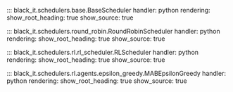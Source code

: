 
::: black_it.schedulers.base.BaseScheduler
    handler: python
    rendering:
      show_root_heading: true
      show_source: true

::: black_it.schedulers.round_robin.RoundRobinScheduler
    handler: python
    rendering:
      show_root_heading: true
      show_source: true

::: black_it.schedulers.rl.rl_scheduler.RLScheduler
    handler: python
    rendering:
      show_root_heading: true
      show_source: true
      
::: black_it.schedulers.rl.agents.epsilon_greedy.MABEpsilonGreedy
    handler: python
    rendering:
      show_root_heading: true
      show_source: true
      